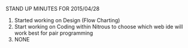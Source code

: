 STAND UP MINUTES FOR 2015/04/28


1. Started working on Design (Flow Charting)
2. Start working on Coding within Nitrous to choose
which web ide will work best for pair programming
3. NONE
